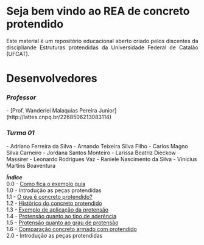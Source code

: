 <h1>Seja bem vindo ao REA de concreto protendido</h1>

<p align="justify">Este material é um repositório educacional aberto criado pelos discentes da discipliande Estruturas protendidas da Universidade Federal de Catalão (UFCAT).</p>

<h1>Desenvolvedores</h1>

<h3><i>Professor</i></h3>    
- [Prof. Wanderlei Malaquias Pereira Junior](http://lattes.cnpq.br/2268506213083114)    

<h3><i>Turma 01</i></h3>   
- Adriano Ferreira da Silva   
- Arnando Teixeira Silva Filho   
- Carlos Magno Silva Carneiro   
- Jordana Santos Monteiro        
- Larissa Beatriz Dieckow Massirer     
- Leonardo Rodrigues Vaz       
- Raniele Nascimento da Silva     
- Vinícius Martins Boaventura   


_**Índice**_  
0.0 - [Como fica o exemplo guia](https://wmpjrufg.github.io/FEA0067-ESTRUTURAS-PROTENDIDAS/EXEMPLO_GUIA.html)   
1.0 - Introdução as peças protendidas  
1.1 - [O que é concreto protendido?](https://wmpjrufg.github.io/FEA0067-ESTRUTURAS-PROTENDIDAS/CAP1-1.html)  
1.2 - [Histórico do concreto protendido](https://wmpjrufg.github.io/FEA0067-ESTRUTURAS-PROTENDIDAS/CAP1-2.html)  
1.3 - [Exemplo de aplicação da protensão](https://wmpjrufg.github.io/FEA0067-ESTRUTURAS-PROTENDIDAS/CAP1-3.html)     
1.4 - [Protensão quanto ao tipo de aderência](https://wmpjrufg.github.io/FEA0067-ESTRUTURAS-PROTENDIDAS/CAP1-4.html)  
1.5 - [Protensão quanto ao grau de protensão](https://wmpjrufg.github.io/FEA0067-ESTRUTURAS-PROTENDIDAS/CAP1-5.html)  
1.6 - [Comparação concreto armado com protendido](https://wmpjrufg.github.io/FEA0067-ESTRUTURAS-PROTENDIDAS/CAP1-6.html)  
2.0 - Introdução as peças protendidas   
